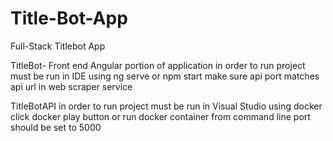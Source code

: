 # Title-Bot-App
Full-Stack Titlebot App 

TitleBot- Front end Angular portion of application 
in order to run project must be run in IDE using ng serve or npm start 
make sure api port matches api url in web scraper service

TitleBotAPI
in order to run project must be run in Visual Studio using docker 
click docker play button or run docker container from command line
port should be set to 5000
